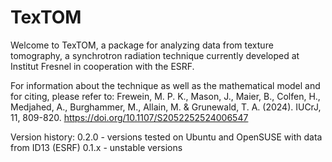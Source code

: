 # TexTOM

Welcome to TexTOM, a package for analyzing data from texture tomography, a synchrotron radiation technique currently developed at Institut Fresnel in cooperation with the ESRF.

For information about the technique as well as the mathematical model and for citing, please refer to:
Frewein, M. P. K., Mason, J., Maier, B., Colfen, H., Medjahed, A., Burghammer, M., Allain, M. & Grunewald, T. A. (2024). IUCrJ, 11, 809-820. https://doi.org/10.1107/S2052252524006547

Version history:
0.2.0 - versions tested on Ubuntu and OpenSUSE with data from ID13 (ESRF)
0.1.x - unstable versions